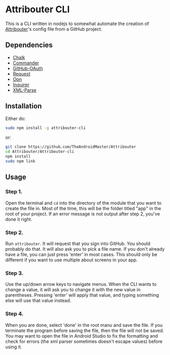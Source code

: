 # Attribouter CLI

This is a CLI written in nodejs to somewhat automate the creation of [Attribouter](https://jfenn.me/redirects/?t=github&d=Attribouter)'s config file from a GitHub project.

## Dependencies

- [Chalk](https://npmjs.com/packages/chalk)
- [Commander](https://npmjs.com/packages/commander)
- [GitHub-OAuth](https://npmjs.com/packages/github-oauth)
- [Request](https://npmjs.com/packages/request)
- [Opn](https://npmjs.com/packages/opn)
- [Inquirer](https://npmjs.com/packages/inquirer)
- [XML-Parse](https://npmjs.com/packages/xml-parse)

## Installation

Either do:

```bash
sudo npm install -g attribouter-cli
```

or:

```bash
git clone https://github.com/TheAndroidMaster/Attribouter
cd Attribouter/Attribouter-cli
npm install
sudo npm link
```

## Usage

### Step 1. 

Open the terminal and `cd` into the directory of the module that you want to create the file in. Most of the time, this will be the folder titled "app" in the root of your project. If an error message is not output after step 2, you've done it right.

### Step 2. 

Run `attribouter`. It will request that you sign into GitHub. You should probably do that. It will also ask you to pick a file name. If you don't already have a file, you can just press 'enter' in most cases. This should only be different if you want to use multiple about screens in your app.

### Step 3. 

Use the up/down arrow keys to navigate menus. When the CLI wants to change a value, it will ask you to change it with the new value in parentheses. Pressing 'enter' will apply that value, and typing something else will use that value instead.

### Step 4. 

When you are done, select 'done' in the root manu and save the file. If you terminate the program before saving the file, then the file will not be saved. You may want to open the file in Android Studio to fix the formatting and check for errors (the xml parser sometimes doesn't escape values) before using it.

